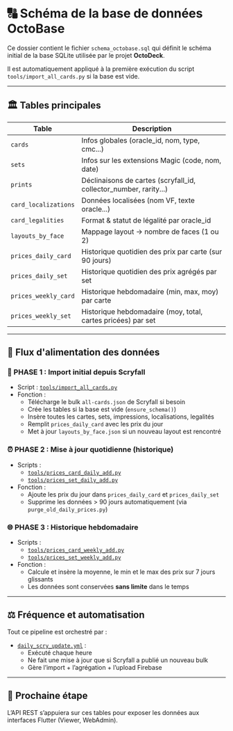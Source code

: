 <!-- 📁 chemin relatif : database/schema/README.md -->

# 🔠 Schéma de la base de données OctoBase

Ce dossier contient le fichier `schema_octobase.sql` qui définit le schéma initial de la base SQLite utilisée par le projet **OctoDeck**.

Il est automatiquement appliqué à la première exécution du script `tools/import_all_cards.py` si la base est vide.

---

## 🏛️ Tables principales

| Table                  | Description |
|------------------------|-------------|
| `cards`               | Infos globales (oracle_id, nom, type, cmc...) |
| `sets`                | Infos sur les extensions Magic (code, nom, date) |
| `prints`              | Déclinaisons de cartes (scryfall_id, collector_number, rarity...) |
| `card_localizations`  | Données localisées (nom VF, texte oracle...) |
| `card_legalities`     | Format & statut de légalité par oracle_id |
| `layouts_by_face`     | Mappage layout → nombre de faces (1 ou 2) |
| `prices_daily_card`   | Historique quotidien des prix par carte (sur 90 jours) |
| `prices_daily_set`    | Historique quotidien des prix agrégés par set |
| `prices_weekly_card`  | Historique hebdomadaire (min, max, moy) par carte |
| `prices_weekly_set`   | Historique hebdomadaire (moy, total, cartes pricées) par set |

---

## 🔢 Flux d'alimentation des données

### 📅 PHASE 1 : Import initial depuis Scryfall

- Script : [`tools/import_all_cards.py`](../../tools/import_all_cards.py)
- Fonction :
  - Télécharge le bulk `all-cards.json` de Scryfall si besoin
  - Crée les tables si la base est vide (`ensure_schema()`)
  - Insère toutes les cartes, sets, impressions, localisations, legalités
  - Remplit `prices_daily_card` avec les prix du jour
  - Met à jour `layouts_by_face.json` si un nouveau layout est rencontré

### ⏰ PHASE 2 : Mise à jour quotidienne (historique)

- Scripts :
  - [`tools/prices_card_daily_add.py`](../../tools/prices_card_daily_add.py)
  - [`tools/prices_set_daily_add.py`](../../tools/prices_set_daily_add.py)
- Fonction :
  - Ajoute les prix du jour dans `prices_daily_card` et `prices_daily_set`
  - Supprime les données > 90 jours automatiquement (via `purge_old_daily_prices.py`)

### 🌐 PHASE 3 : Historique hebdomadaire

- Scripts :
  - [`tools/prices_card_weekly_add.py`](../../tools/prices_card_weekly_add.py)
  - [`tools/prices_set_weekly_add.py`](../../tools/prices_set_weekly_add.py)
- Fonction :
  - Calcule et insère la moyenne, le min et le max des prix sur 7 jours glissants
  - Les données sont conservées **sans limite** dans le temps

---

## ⚖️ Fréquence et automatisation

Tout ce pipeline est orchestré par :
- [`daily_scry_update.yml`](../../.github/workflows/daily_scry_update.yml) : 
  - Exécuté chaque heure
  - Ne fait une mise à jour que si Scryfall a publié un nouveau bulk
  - Gère l’import + l’agrégation + l’upload Firebase

---

## 🚀 Prochaine étape

L’API REST s’appuiera sur ces tables pour exposer les données aux interfaces Flutter (Viewer, WebAdmin).
